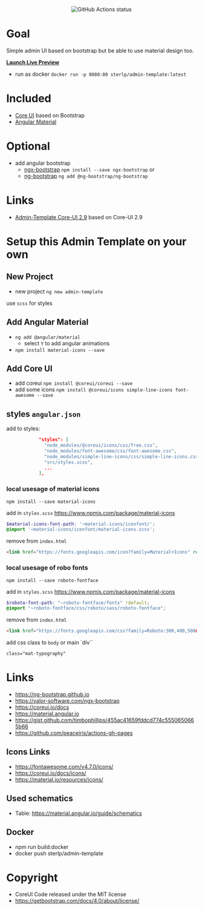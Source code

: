 <p align="center">
    <img alt="GitHub Actions status" src="https://github.com/sterlp/admin-template/workflows/admin-template%20CI/badge.svg">
</p>

# Goal
Simple admin UI based on bootstrap but be able to use material design too.

**[Launch Live Preview](https://sterlp.github.io/admin-template/)**
- run as docker `docker run -p 8080:80 sterlp/admin-template:latest`

# Included
- [Core UI](https://coreui.io/) based on Bootstrap
- [Angular Material](https://material.angular.io/)

# Optional
- add angular bootstrap 
  - [ngx-bootstrap](https://valor-software.com/ngx-bootstrap/#/documentation#getting-started) `npm install --save ngx-bootstrap` or 
  - [ng-bootstrap](https://ng-bootstrap.github.io/#/getting-started) `ng add @ng-bootstrap/ng-bootstrap`

# Links
- [Admin-Template Core-UI 2.9](https://github.com/sterlp/admin-template/tree/core-ui-2.9) based on Core-UI 2.9

# Setup this Admin Template on your own
## New Project
- new project `ng new admin-template`

use `scss` for styles

## Add Angular Material
- `ng add @angular/material`
  - select `Y` to add angular animations
- `npm install material-icons --save`

## Add Core UI
- add coreui `npm install @coreui/coreui --save`
- add some icons `npm install @coreui/icons simple-line-icons font-awesome --save`

## styles `angular.json`

add to styles:
```json
            "styles": [
              "node_modules/@coreui/icons/css/free.css",
              "node_modules/font-awesome/css/font-awesome.css",
              "node_modules/simple-line-icons/css/simple-line-icons.css",
              "src/styles.scss",
              ...
            ],
```

### local usesage of material icons
```
npm install --save material-icons
```
add in `styles.scss` https://www.npmjs.com/package/material-icons
```scss
$material-icons-font-path: '~material-icons/iconfont/';
@import '~material-icons/iconfont/material-icons.scss';
```
remove from `index.html`
```html
<link href="https://fonts.googleapis.com/icon?family=Material+Icons" rel="stylesheet">
```

### local usesage of robo fonts
```
npm install --save roboto-fontface
```

add in `styles.scss` https://www.npmjs.com/package/material-icons
```scss
$roboto-font-path: "~roboto-fontface/fonts" !default;
@import "~roboto-fontface/css/roboto/sass/roboto-fontface";
```

remove from `index.html`
```html
<link href="https://fonts.googleapis.com/css?family=Roboto:300,400,500&display=swap" rel="stylesheet">
```
add css class to `body` or main `div``
```
class="mat-typography"
```

# Links
- https://ng-bootstrap.github.io
- https://valor-software.com/ngx-bootstrap
- https://coreui.io/docs
- https://material.angular.io
- https://gist.github.com/timbophillips/455ac41659fddcd774c5550650665b66
- https://github.com/peaceiris/actions-gh-pages

## Icons Links
- https://fontawesome.com/v4.7.0/icons/
- https://coreui.io/docs/icons/
- https://material.io/resources/icons/

## Used schematics
- Table: https://material.angular.io/guide/schematics

## Docker

- npm run build:docker
- docker push sterlp/admin-template

# Copyright
- CoreUI Code released under the MIT license
- https://getbootstrap.com/docs/4.0/about/license/
